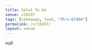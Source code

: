 ```yaml
---
title: Salut To Go
venue: v18197
tags: [takeaway, food, "fhrs:67464"]
permalink: /v/18197/
layout: venue
---
```

null